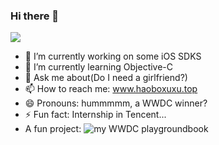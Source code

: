 ### Hi there 👋

![](https://github-readme-stats.vercel.app/api?username=haoboxuxu&hide_border=true&show_icons=true&line_height=30)
- 🔭 I’m currently working on some iOS SDKS
- 🌱 I’m currently learning Objective-C
- 💬 Ask me about(Do I need a girlfriend?)
- 📫 How to reach me: www.haoboxuxu.top
- 😄 Pronouns: hummmmm, a WWDC winner?
- ⚡ Fun fact: Internship in Tencent...
- A fun project: ![my WWDC playgroundbook](https://github.com/haoboxuxu/WWDC2020-IntoFourDimensions)
